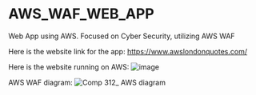 # AWS_WAF_WEB_APP
Web App using AWS. Focused on Cyber Security, utilizing AWS WAF

Here is the website link for the app: https://www.awslondonquotes.com/

Here is the website running on AWS:
![image](https://user-images.githubusercontent.com/54014269/233810010-929c845b-1299-463d-930d-21802aa32af6.png)


 
 
AWS WAF diagram:
![Comp 312_ AWS diagram](https://user-images.githubusercontent.com/70118168/234742167-70785695-1343-4a89-b72d-eed3bf65ac98.jpeg)

